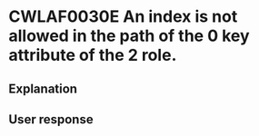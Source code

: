 # CWLAF0030E An index is not allowed in the path of the 0 key attribute of the 2 role.

## Explanation

## User response